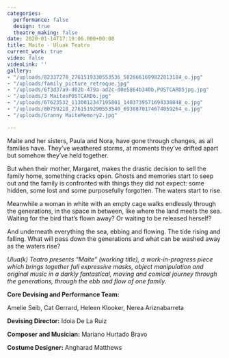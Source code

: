 ```yaml
---
categories:
  performance: false
  design: true
  theatre_making: false
date: 2020-01-14T17:19:06.000+00:00
title: Maite - Uluak Teatro
current_work: true
video: false
videoLink: ''
gallery:
- "/uploads/82337278_2761519330553536_5026661699822813184_o.jpg"
- "/uploads/family_picture_retroque.jpg"
- "/uploads/6f3d37a9-d02b-479a-ad2c-d0e5864b340b.POSTCARD5jpg.jpg"
- "/uploads/3 MaitesPOSTCARD6.jpg"
- "/uploads/67623532_1130012347195801_1403739571694338048_o.jpg"
- "/uploads/80759218_2761519290553540_6938870174674059264_o.jpg"
- "/uploads/Granny MaiteMemory2.jpg"

---
```

Maite and her sisters, Paula and Nora, have gone through changes, as all families have. They’ve weathered storms, at moments they’ve drifted apart but somehow they’ve held together.

But when their mother, Margaret, makes the drastic decision to sell the family home, something cracks open. Ghosts and memories start to seep out and the family is confronted with things they did not expect: some hidden, some lost and some purposefully forgotten. The waters start to rise.

Meanwhile a woman in white with an empty cage walks endlessly through the generations, in the space in between, like where the land meets the sea. Waiting for the bird that’s flown away? Or waiting to be released herself?

And underneath everything the sea, ebbing and flowing. The tide rising and falling. What will pass down the generations and what can be washed away as the waters rise?

_Ulua(k) Teatro presents “Maite” (working title), a work-in-progress piece which brings together full expressive masks, object manipulation and original music in a darkly fantastical, moving and comical journey through the generations, through the ebb and flow of one family._

**Core Devising and Performance Team:**

Amelie Seib, Cat Gerrard, Heleen Klooker, Nerea Ariznabarreta

**Devising Director:** Idoia De La Ruiz

**Composer and Musician:** Mariano Hurtado Bravo

**Costume Designer:** Angharad Matthews